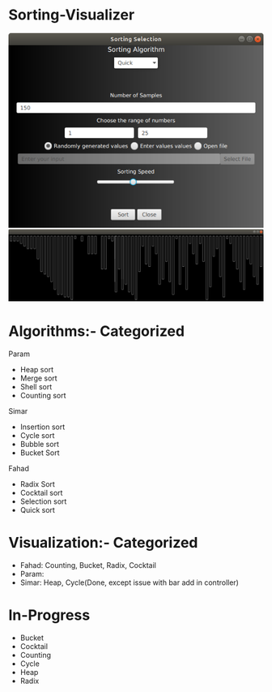# Sorting-Visualizer

<div align = "center">
 <img src="src/Screenshot%20from%202020-06-02%2015-27-48.png">
</div>

<div align = "center">
 <img src="src/Screenshot%20from%202020-06-02%2015-32-01.png">
</div>

# Algorithms:- Categorized

Param
* Heap sort
* Merge sort
* Shell sort
* Counting sort

Simar
* Insertion sort
* Cycle sort
* Bubble sort
* Bucket Sort

Fahad
* Radix Sort
* Cocktail sort
* Selection sort
* Quick sort

# Visualization:- Categorized 
* Fahad: Counting, Bucket, Radix, Cocktail
* Param:
* Simar: Heap, Cycle(Done, except issue with bar add in controller)

# In-Progress
* Bucket
* Cocktail
* Counting
* Cycle
* Heap
* Radix
